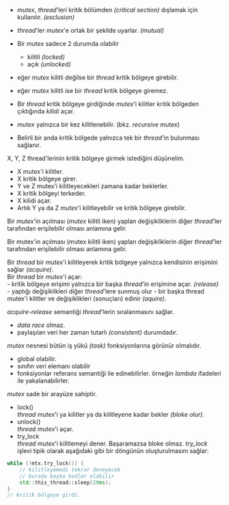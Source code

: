 - _mutex_, _thread_'leri kritik bölümden _(critical section)_ dışlamak için kullanılır. _(exclusion)_
- _thread_'ler _mutex_'e ortak bir şekilde uyarlar. _(mutual)_

- Bir _mutex_ sadece 2 durumda olabilir
  - kilitli _(locked)_
  - açık _(unlocked)_

- eğer _mutex_ kilitli değilse bir _thread_ kritik bölgeye girebilir.
- eğer _mutex_ kilitli ise bir _thread_ kritik bölgeye giremez.

- Bir _thread_ kritik bölgeye girdiğinde _mutex_'i kilitler kritik bölgeden çıktığında _kilidi_ açar.
- _mutex_ yalnızca bir kez kilitlenebilir. (bkz. _recursive mutex_)
- Belirli bir anda kritik bölgede yalnızca tek bir _thread_'in bulunması sağlanır.

X, Y, Z thread'lerinin kritik bölgeye girmek istediğini düşünelim.<br>
- X mutex'i kilitler. 
- X kritik bölgeye girer. 
- Y ve Z mutex'i kilitleyecekleri zamana kadar beklerler.
- X kritik bölgeyi terkeder. 
- X kilidi açar. 
- Artık Y ya da Z _mutex_'i kilitleyebilir ve kritik bölgeye girebilir.

Bir _mutex_'in açılması (_mutex_ kilitli iken) yaplan değişikliklerin diğer _thread_'ler tarafından erişilebilir olması anlamına gelir.

Bir mutex'in açılması (mutex kilitli iken) yaplan değişikliklerin diğer _thread_'ler tarafından erişilebilir olması anlamına gelir. <br>

Bir _thread_ bir _mutex_'i kilitleyerek kritik bölgeye yalnızca kendisinin erişimini sağlar _(acquire)_.<br>
Bir _thread_ bir _mutex_'i açar: <br>
	- kritik bölgeye erişimi  yalnızca bir başka _thread_'in erişimine açar. _(release)_
	- yaptığı değişiklikleri diğer _thread_'lere sunmuş olur
	- bir başka thread mutex'i kilitler ve değişiklikleri (sonuçları) edinir _(aquire)_.

_acquire-release_ semantiği _thread_'lerin sıralanmasını sağlar.
- _data race_ olmaz.
- paylaşılan veri her zaman tutarlı _(consistent)_ durumdadır.

_mutex_ nesnesi bütün iş yükü _(task)_ fonksiyonlarına görünür olmalıdır.
- global olabilir.
- sınıfın veri elemanı olabilir
- fonksiyonlar referans semantiği ile edinebilirler. örneğin _lambda_ ifadeleri ile yakalanabilirler.

_mutex_ sade bir arayüze sahiptir. <br>
- lock() <br> 
_thread mutex_'i ya kilitler ya da kilitleyene kadar bekler _(bloke olur)_.
- unlock() <br>
_thread mutex_'i açar.
- try_lock<br>
_thread_ _mutex_'i kilitlemeyi dener. Başaramazsa bloke olmaz. _try_lock_ işlevi tipik olarak aşağıdaki gibi bir döngünün oluşturulmasını sağlar:

```cpp
while (!mtx.try_lock()) {
	// kilitleyemedi tekrar deneyecek
	// burada başka kodlar olabilir
	std::this_thread::sleep(20ms);
}
// kritik bölgeye girdi.
```



